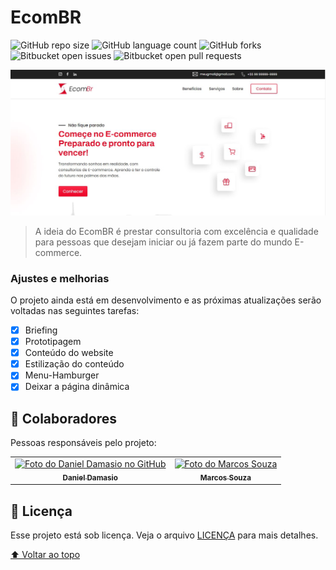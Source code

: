 # EcomBR

<!---Esses são exemplos. Veja https://shields.io para outras pessoas ou para personalizar este conjunto de escudos. Você pode querer incluir dependências, status do projeto e informações de licença aqui--->

![GitHub repo size](https://img.shields.io/github/repo-size/damasiocode/ecombr?style=for-the-badge)
![GitHub language count](https://img.shields.io/github/languages/count/damasiocode/ecombr?style=for-the-badge)
![GitHub forks](https://img.shields.io/github/forks/damasiocode/ecombr?style=for-the-badge)
![Bitbucket open issues](https://img.shields.io/bitbucket/issues/damasiocode/ecombr?style=for-the-badge)
![Bitbucket open pull requests](https://img.shields.io/bitbucket/pr-raw/damasiocode/ecombr?style=for-the-badge)

<img src="exemplo.JPG" alt="exemplo imagem">

> A ideia do EcomBR é prestar consultoria com excelência e qualidade para pessoas que desejam iniciar ou já fazem parte do mundo E-commerce.

### Ajustes e melhorias

O projeto ainda está em desenvolvimento e as próximas atualizações serão voltadas nas seguintes tarefas:

- [x] Briefing
- [x] Prototipagem	
- [x] Conteúdo do website
- [x] Estilização do conteúdo
- [x] Menu-Hamburger
- [x] Deixar a página dinâmica

## 🤝 Colaboradores

Pessoas responsáveis pelo projeto:

<table>
  <tr>
    <td align="center">
      <a href="https://github.com/damasioCode/">
        <img src="https://avatars.githubusercontent.com/u/85068993?v=4" width="100px;" alt="Foto do Daniel Damasio no GitHub"/><br>
        <sub>
          <b>Daniel Damasio</b>
        </sub>
      </a>
    </td>
    <td align="center">
      <a href="https://github.com/MarcosDS7">
        <img src="https://avatars.githubusercontent.com/u/61913052?v=4" width="100px;" alt="Foto do Marcos Souza"/><br>
        <sub>
          <b>Marcos Souza</b>
        </sub>
      </a>
    </td>
  </tr>
</table>

## 📝 Licença

Esse projeto está sob licença. Veja o arquivo [LICENÇA](LICENSE.md) para mais detalhes.

[⬆ Voltar ao topo](#EcomBR)<br>
